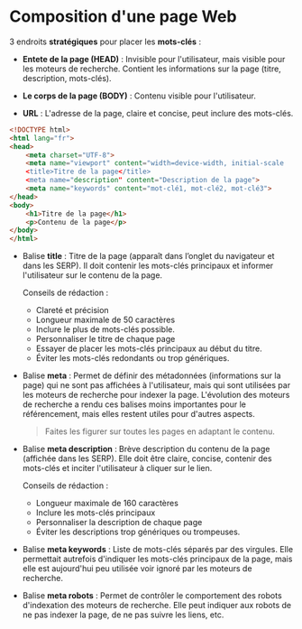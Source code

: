 # Composition d'une page Web

3 endroits **stratégiques** pour placer les **mots-clés** :
 - **Entete de la page (HEAD)** : Invisible pour l'utilisateur, mais visible pour les moteurs de recherche. Contient les informations sur la page (titre, description, mots-clés).

- **Le corps de la page (BODY)** : Contenu visible pour l'utilisateur.

- **URL** : L'adresse de la page, claire et concise, peut inclure des mots-clés.

```html
<!DOCTYPE html>
<html lang="fr">
<head>
    <meta charset="UTF-8">
    <meta name="viewport" content="width=device-width, initial-scale
    <title>Titre de la page</title>
    <meta name="description" content="Description de la page">
    <meta name="keywords" content="mot-clé1, mot-clé2, mot-clé3">
</head>
<body>
    <h1>Titre de la page</h1>
    <p>Contenu de la page</p>
</body>
</html>
```

- Balise **title** : Titre de la page (apparaît dans l’onglet du navigateur et dans les SERP). Il doit contenir les mots-clés principaux et informer l'utilisateur sur le contenu de la page.
    
    Conseils de rédaction : 
    - Clareté et précision
    - Longueur maximale de 50 caractères
    - Inclure le plus de mots-clés possible.
    - Personnaliser le titre de chaque page
    - Essayer de placer les mots-clés principaux au début du titre.
    - Éviter les mots-clés redondants ou trop génériques.

- Balise **meta** : Permet de définir des métadonnées (informations sur la page) qui ne sont pas affichées à l'utilisateur, mais qui sont utilisées par les moteurs de recherche pour indexer la page.
L'évolution des moteurs de recherche a rendu ces balises moins importantes pour le référencement, mais elles restent utiles pour d'autres aspects.
    >Faites les figurer sur toutes les pages en adaptant le contenu.

- Balise **meta description** : Brève description du contenu de la page (affichée dans les SERP). Elle doit être claire, concise, contenir des mots-clés et inciter l'utilisateur à cliquer sur le lien.
    
    Conseils de rédaction : 
    - Longueur maximale de 160 caractères
    - Inclure les mots-clés principaux
    - Personnaliser la description de chaque page
    - Éviter les descriptions trop génériques ou trompeuses.

- Balise **meta keywords** : Liste de mots-clés séparés par des virgules. Elle permettait autrefois d'indiquer les mots-clés principaux de la page, mais elle est aujourd'hui peu utilisée voir ignoré par les moteurs de recherche.

- Balise **meta robots** : Permet de contrôler le comportement des robots d'indexation des moteurs de recherche. Elle peut indiquer aux robots de ne pas indexer la page, de ne pas suivre les liens, etc.